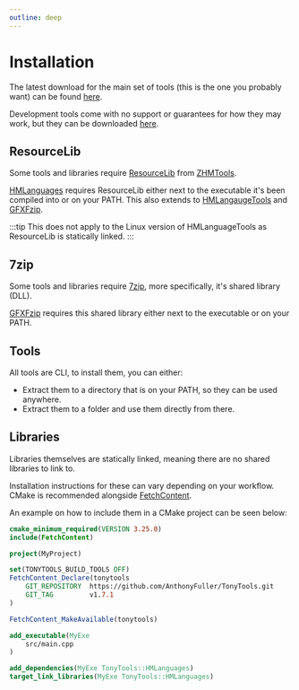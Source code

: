 ```yaml
---
outline: deep
---
```


# Installation

The latest download for the main set of tools (this is the one you probably want) can be found [here](https://github.com/AnthonyFuller/TonyTools/releases/latest/download/TonyTools.zip).

Development tools come with no support or guarantees for how they may work, but they can be downloaded [here](https://github.com/AnthonyFuller/TonyTools/releases/latest/download/TonyTools-Dev.zip).

## ResourceLib

Some tools and libraries require [ResourceLib](https://github.com/OrfeasZ/ZHMTools/releases/latest) from [ZHMTools](https://github.com/OrfeasZ/ZHMTools).

[HMLanguages](/libraries/hmlanguages) requires ResourceLib either next to the executable it's been compiled into or on your PATH.
This also extends to [HMLangaugeTools](/tools/hmlanguagetools) and [GFXFzip](/tools/gfxfzip).

:::tip
This does not apply to the Linux version of HMLanguageTools as ResourceLib is statically linked.
:::

## 7zip

Some tools and libraries require [7zip](https://www.7-zip.org/), more specifically, it's shared library (DLL).

[GFXFzip](/tools/gfxfzip) requires this shared library either next to the executable or on your PATH.

## Tools
All tools are CLI, to install them, you can either:
- Extract them to a directory that is on your PATH, so they can be used anywhere.
- Extract them to a folder and use them directly from there.

## Libraries
Libraries themselves are statically linked, meaning there are no shared libraries to link to.

Installation instructions for these can vary depending on your workflow. CMake is recommended alongside [FetchContent](https://cmake.org/cmake/help/latest/module/FetchContent.html).

An example on how to include them in a CMake project can be seen below:
```cmake
cmake_minimum_required(VERSION 3.25.0)
include(FetchContent)

project(MyProject)

set(TONYTOOLS_BUILD_TOOLS OFF)
FetchContent_Declare(tonytools
    GIT_REPOSITORY  https://github.com/AnthonyFuller/TonyTools.git
    GIT_TAG         v1.7.1
)

FetchContent_MakeAvailable(tonytools)

add_executable(MyExe
    src/main.cpp
)

add_dependencies(MyExe TonyTools::HMLanguages)
target_link_libraries(MyExe TonyTools::HMLanguages)
```
